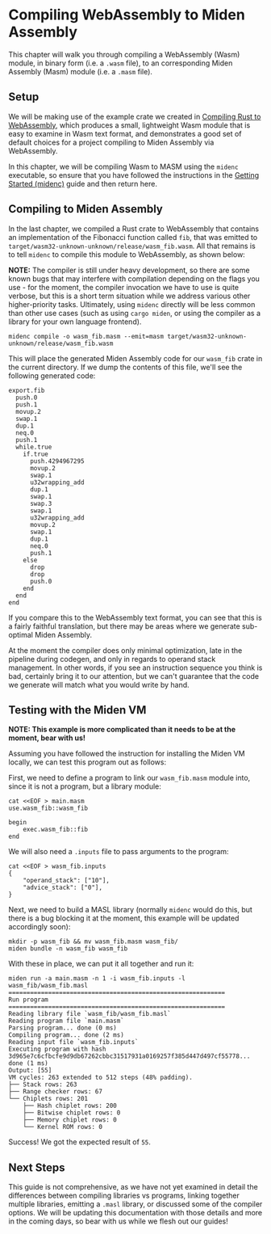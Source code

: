 # Compiling WebAssembly to Miden Assembly

This chapter will walk you through compiling a WebAssembly (Wasm) module, in binary form 
(i.e. a `.wasm` file), to an corresponding Miden Assembly (Masm) module (i.e. a `.masm` file).

## Setup

We will be making use of the example crate we created in [Compiling Rust to WebAssembly](rust_to_wasm.md), 
which produces a small, lightweight Wasm module that is easy to examine in Wasm 
text format, and demonstrates a good set of default choices for a project compiling 
to Miden Assembly via WebAssembly.

In this chapter, we will be compiling Wasm to MASM using the `midenc` executable, so ensure that
you have followed the instructions in the [Getting Started (midenc)](../usage/midenc.md) guide 
and then return here.

## Compiling to Miden Assembly

In the last chapter, we compiled a Rust crate to WebAssembly that contains an implementation
of the Fibonacci function called `fib`, that was emitted to `target/wasm32-unknown-unknown/release/wasm_fib.wasm`.
All that remains is to tell `midenc` to compile this module to WebAssembly, as shown below:

**NOTE:** The compiler is still under heavy development, so there are some known bugs that
may interfere with compilation depending on the flags you use - for the moment, the compiler
invocation we have to use is quite verbose, but this is a short term situation while we 
address various other higher-priority tasks. Ultimately, using `midenc` directly will be
less common than other use cases (such as using `cargo miden`, or using the compiler as a
library for your own language frontend).

    midenc compile -o wasm_fib.masm --emit=masm target/wasm32-unknown-unknown/release/wasm_fib.wasm
    
This will place the generated Miden Assembly code for our `wasm_fib` crate in the current directory.
If we dump the contents of this file, we'll see the following generated code:

```
export.fib
  push.0
  push.1
  movup.2
  swap.1
  dup.1
  neq.0
  push.1
  while.true
    if.true
      push.4294967295
      movup.2
      swap.1
      u32wrapping_add
      dup.1
      swap.1
      swap.3
      swap.1
      u32wrapping_add
      movup.2
      swap.1
      dup.1
      neq.0
      push.1
    else
      drop
      drop
      push.0
    end
  end
end
```

If you compare this to the WebAssembly text format, you can see that this is a fairly
faithful translation, but there may be areas where we generate sub-optimal Miden Assembly. 

At the moment the compiler does only minimal optimization, late in the pipeline during codegen,
and only in regards to operand stack management. In other words, if you see an instruction
sequence you think is bad, certainly bring it to our attention, but we can't guarantee that
the code we generate will match what you would write by hand.

## Testing with the Miden VM

**NOTE: This example is more complicated than it needs to be at the moment, bear with us!**

Assuming you have followed the instruction for installing the Miden VM locally,
we can test this program out as follows:

First, we need to define a program to link our `wasm_fib.masm` module into, since 
it is not a program, but a library module:

    cat <<EOF > main.masm
    use.wasm_fib::wasm_fib
    
    begin
        exec.wasm_fib::fib
    end
    
We will also need a `.inputs` file to pass arguments to the program:

    cat <<EOF > wasm_fib.inputs
    {
        "operand_stack": ["10"],
        "advice_stack": ["0"],
    }
    
Next, we need to build a MASL library (normally `midenc` would do this, but there is a bug
blocking it at the moment, this example will be updated accordingly soon):

    mkdir -p wasm_fib && mv wasm_fib.masm wasm_fib/
    miden bundle -n wasm_fib wasm_fib

With these in place, we can put it all together and run it:

    miden run -a main.masm -n 1 -i wasm_fib.inputs -l wasm_fib/wasm_fib.masl
    ============================================================
    Run program
    ============================================================
    Reading library file `wasm_fib/wasm_fib.masl`
    Reading program file `main.masm`
    Parsing program... done (0 ms)
    Compiling program... done (2 ms)
    Reading input file `wasm_fib.inputs`
    Executing program with hash 3d965e7c6cfbcfe9d9db67262cbbc31517931a0169257f385d447d497cf55778... done (1 ms)
    Output: [55]
    VM cycles: 263 extended to 512 steps (48% padding).
    ├── Stack rows: 263
    ├── Range checker rows: 67
    └── Chiplets rows: 201
        ├── Hash chiplet rows: 200
        ├── Bitwise chiplet rows: 0
        ├── Memory chiplet rows: 0
        └── Kernel ROM rows: 0


Success! We got the expected result of `55`.


## Next Steps

This guide is not comprehensive, as we have not yet examined in detail the differences between 
compiling libraries vs programs, linking together multiple libraries, emitting a `.masl` library,
or discussed some of the compiler options. We will be updating this documentation with those
details and more in the coming days, so bear with us while we flesh out our guides!
